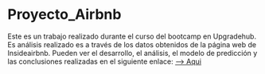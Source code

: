# Proyecto_Airbnb

Este es un trabajo realizado durante el curso del bootcamp en Upgradehub.
Es análisis realizado es a través de los datos obtenidos de la página web de Insideairbnb.
Pueden ver el desarrollo, el análisis, el modelo de predicción y las conclusiones realizadas en el siguiente enlace: [--> Aqui ](https://proyectoairbnb-ukj20covyxr.streamlit.app/)



